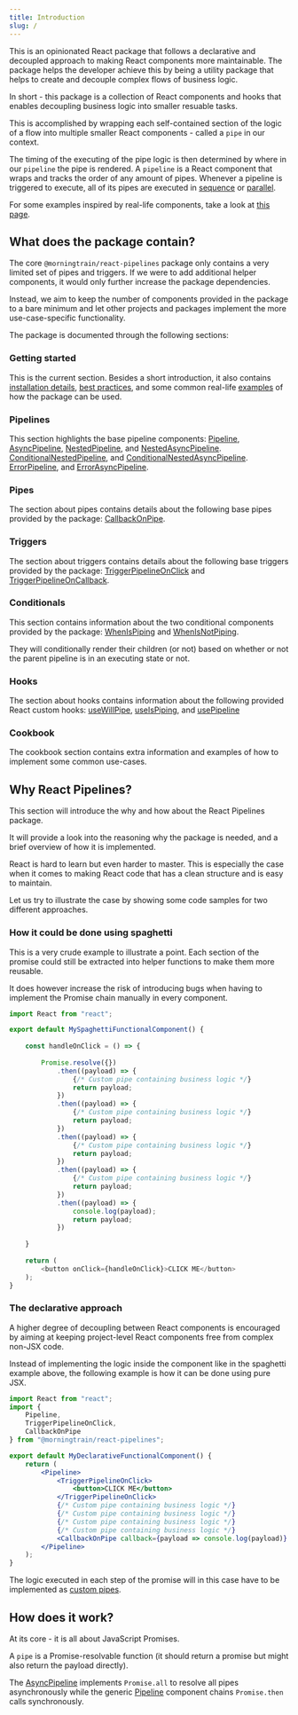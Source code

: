 ```yaml
---
title: Introduction
slug: /
---
```


This is an opinionated React package that follows a declarative and decoupled approach
to making React components more maintainable.
The package helps the developer achieve this by being a utility package
that helps to create and decouple complex flows of business logic.

In short - this package is a collection of React components and hooks
that enables decoupling business logic into smaller resuable tasks.

This is accomplished by wrapping each self-contained section of the logic of a flow 
into multiple smaller React components - called a `pipe` in our context.

The timing of the executing of the pipe logic is then determined by where in our `pipeline`
the pipe is rendered. A `pipeline` is a React component that wraps and tracks the order of 
any amount of pipes. Whenever a pipeline is triggered to execute, 
all of its pipes are executed in [sequence](../pipelines/pipeline) or [parallel](../pipelines/async-pipeline).

For some examples inspired by real-life components, take a look at [this page](./getting_started/examples).

## What does the package contain?

The core `@morningtrain/react-pipelines` package only contains a very limited set of
pipes and triggers. If we were to add additional helper components, it would only further increase the package dependencies.

Instead, we aim to keep the number of components provided in the package to a bare minimum and
let other projects and packages implement the more use-case-specific functionality.

The package is documented through the following sections:

### Getting started
This is the current section. Besides a short introduction, it also contains [installation details](../getting_started/installation),
[best practices](../getting_started/best-practices), and some common real-life [examples](../getting_started/examples) of how the package can be used.

### Pipelines
This section highlights the base pipeline components: 
[Pipeline](../pipelines/pipeline), [AsyncPipeline](../pipelines/async-pipeline),
[NestedPipeline](../pipelines/nested-pipeline), and [NestedAsyncPipeline](../pipelines/nested-async-pipeline).
[ConditionalNestedPipeline](../pipelines/conditional-nested-pipeline), and [ConditionalNestedAsyncPipeline](../pipelines/conditional-nested-async-pipeline).
[ErrorPipeline](../pipelines/error-pipeline), and [ErrorAsyncPipeline](../pipelines/error-async-pipeline).

### Pipes
The section about pipes contains details about the following base pipes provided by the package:
[CallbackOnPipe](../pipes/callback-on-pipe).

### Triggers
The section about triggers contains details about the following base triggers provided by the package:
[TriggerPipelineOnClick](../triggers/trigger-pipeline-on-click) 
and [TriggerPipelineOnCallback](../triggers/trigger-pipeline-on-callback).

### Conditionals
This section contains information about the two conditional components provided by the package:
[WhenIsPiping](../conditionals/when-is-piping) and [WhenIsNotPiping](../conditionals/when-is-not-piping).

They will conditionally render their children (or not) based on whether or not the parent pipeline is in an executing state or not. 

### Hooks
The section about hooks contains information about the following provided React custom hooks:
[useWillPipe](../hooks/use-will-pipe), [useIsPiping](../hooks/use-is-piping), and [usePipeline](../hooks/use-pipeline)

### Cookbook
The cookbook section contains extra information and examples of how to implement some common use-cases.


## Why React Pipelines?
This section will introduce the why and how about the React Pipelines package.

It will provide a look into the reasoning why the package is needed,
and a brief overview of how it is implemented.

React is hard to learn but even harder to master. 
This is especially the case when it comes to making React code that has a clean structure and is easy to maintain.



Let us try to illustrate the case by showing some code samples for two different approaches.

### How it could be done using spaghetti
This is a very crude example to illustrate a point. 
Each section of the promise could still be extracted into helper functions to make them more reusable.

It does however increase the risk of introducing bugs when having to implement the Promise chain manually in every component.

```javascript
import React from "react";

export default MySpaghettiFunctionalComponent() {
    
    const handleOnClick = () => {
        
        Promise.resolve({})
            .then((payload) => {
                {/* Custom pipe containing business logic */}
                return payload;
            })
            .then((payload) => {
                {/* Custom pipe containing business logic */}
                return payload;
            })
            .then((payload) => {
                {/* Custom pipe containing business logic */}
                return payload;
            })
            .then((payload) => {
                {/* Custom pipe containing business logic */}
                return payload;
            })
            .then((payload) => {
                console.log(payload);
                return payload;
            })
        
    }
    
    return (
        <button onClick={handleOnClick}>CLICK ME</button>
    );
}
```

### The declarative approach
A higher degree of decoupling between React components is encouraged by aiming
at keeping project-level React components free from complex non-JSX code.

Instead of implementing the logic inside the component like in the spaghetti example above, 
the following example is how it can be done using pure JSX.

```jsx
import React from "react";
import {
    Pipeline, 
    TriggerPipelineOnClick, 
    CallbackOnPipe
} from "@morningtrain/react-pipelines";

export default MyDeclarativeFunctionalComponent() {
    return (
        <Pipeline>
            <TriggerPipelineOnClick>
                <button>CLICK ME</button>
            </TriggerPipelineOnClick>
            {/* Custom pipe containing business logic */}
            {/* Custom pipe containing business logic */}
            {/* Custom pipe containing business logic */}
            {/* Custom pipe containing business logic */}
            <CallbackOnPipe callback={payload => console.log(payload)} />
        </Pipeline>
    );
}
```

The logic executed in each step of the promise will in this case have to be implemented as [custom pipes](../cookbook/custom-pipes).

## How does it work?    
At its core - it is all about JavaScript Promises. 

A `pipe` is a Promise-resolvable function (it should return a promise but might also return the payload directly).

The [AsyncPipeline](../pipelines/async-pipeline) implements `Promise.all` to resolve all pipes asynchronously 
while the generic [Pipeline](../pipelines/pipeline) component chains `Promise.then` calls synchronously.

